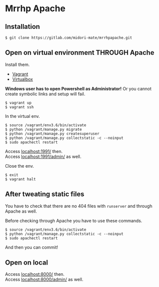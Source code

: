 Mrrhp Apache
===

## Installation

```
$ git clone https://gitlab.com/midori-mate/mrrhpapache.git
```


## Open on virtual environment THROUGH Apache

Install them.

- [Vagrant](https://www.vagrantup.com/)
- [Virtualbox](https://www.virtualbox.org/)

**Windows user has to open Powershell as Administrator!** Or you cannot create symbolic links and setup will fail.

```
$ vagrant up
$ vagrant ssh
```

In the virtual env.

```
$ source /vagrant/env3.6/bin/activate
$ python /vagrant/manage.py migrate
$ python /vagrant/manage.py createsuperuser
$ python /vagrant/manage.py collectstatic -c --noinput
$ sudo apachectl restart
```

Access [localhost:1991/](http://localhost:1991/) then.  
Access [localhost:1991/admin/](http://localhost:1991/admin/) as well.

Close the env.

```
$ exit
$ vagrant halt
```


## After tweating static files

You have to check that there are no 404 files with `runserver` and through Apache as well.

Before checking through Apache you have to use these commands.

```
$ source /vagrant/env3.6/bin/activate
$ python /vagrant/manage.py collectstatic -c --noinput
$ sudo apachectl restart
```

And then you can commit!


## Open on local

Access [localhost:8000/](http://localhost:8000/) then.  
Access [localhost:8000/admin/](http://localhost:8000/admin/) as well.
